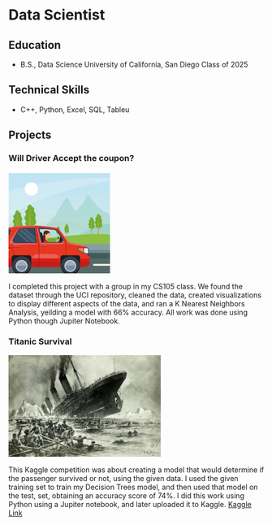 # Data Scientist

## Education
- B.S., Data Science  University of California, San Diego Class of 2025

## Technical Skills
- C++, Python, Excel, SQL, Tableu

## Projects
  
### Will Driver Accept the coupon?
<img src="driving.jpeg" alt="Driver" width = "200">

I completed this project with a group in my CS105 class. We found the dataset through the UCI repository, cleaned the data, created visualizations to display different aspects of the data, and ran a K Nearest Neighbors Analysis, yeilding a model with 66% accuracy. All work was done using Python though Jupiter Notebook.
  
### Titanic Survival
<img src="titanic_photo.jpeg" alt="Titanic" width = "300">

This Kaggle competition was about creating a model that would determine if the passenger survived or not, using the given data. I used the given training set to train my Decision Trees model, and then used that model on the test, set, obtaining an accuracy score of 74%. I did this work using Python using a Jupiter notebook, and later uploaded it to Kaggle.
[Kaggle Link](https://www.kaggle.com/code/jahnavinaik/notebook87c6def634)


